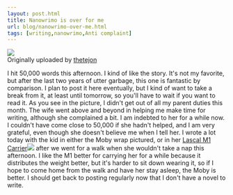 ```yaml
---
layout: post.html
title: Nanowrimo is over for me
url: blog/nanowrimo-over-me.html
tags: [writing,nanowrimo,Anti complaint]
---
```

[![](http://farm4.static.flickr.com/3250/3069795176_18ef85f219_m.jpg)](http://www.flickr.com/photos/thetejon/3069795176/)  
Originally uploaded by [thetejon](http://www.flickr.com/people/thetejon/)

I hit 50,000 words this afternoon. I kind of like the story. It's not my favorite, but after the last two years of utter garbage, this one is fantastic by comparison. I plan to post it here eventually, but I kind of want to take a break from it, at least until tomorrow, so you'll have to wait if you want to read it. As you see in the picture, I didn't get out of all my parent duties this month. The wife went above and beyond in helping me make time for writing, although she complained a bit. I am indebted to her for a while now. I couldn't have come close to 50,000 if she hadn't helped, and I am very grateful, even though she doesn't believe me when I tell her. I wrote a lot today with the kid in either the Moby wrap pictured, or in her [Lascal M1 Carrier](http://www.amazon.com/gp/product/B000VD8BCA?ie=UTF8&tag=comphub08-20&linkCode=as2&camp=1789&creative=390957&creativeASIN=B000VD8BCA)![](http://www.assoc-amazon.com/e/ir?t=comphub08-20&l=as2&o=1&a=B000VD8BCA) after we went for a walk when she wouldn't take a nap this afternoon. I like the M1 better for carrying her for a while because it distributes the weight better, but it's harder to sit down wearing it, so if I hope to come home from the walk and have her stay asleep, the Moby is better. I should get back to posting regularly now that I don't have a novel to write.   

